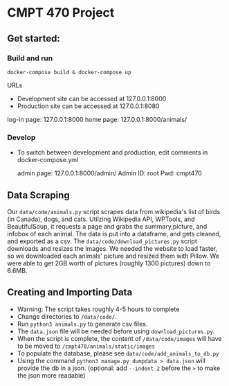 # CMPT 470 Project

## Get started:

### Build and run

`docker-compose build & docker-compose up`

URLs
- Development site can be accessed at 127.0.0.1:8000
- Production site can be accessed at 127.0.0.1:8080

log-in page: 127.0.0.1:8000
home page: 127.0.0.1:8000/animals/

### Develop

- To switch between development and production, edit comments in docker-compose.yml

  admin page: 127.0.0.1:8000/admin/
  Admin ID: root
  Pwd: cmpt470

## Data Scraping 

  Our `data/code/animals.py` script scrapes data from wikipedia's list of birds (in Canada), dogs, and cats. Utilzing Wikipedia API, WPTools, and BeautifulSoup,
  it requests a page and grabs the summary,picture, and infobox of each animal. The data is put into a dataframe, and gets cleaned, and exported as a csv.
  The `data/code/download_pictures.py` script downloads and resizes the images. We needed the website to load faster, so we downloaded each animals' picture
  and resized them with Pillow. We were able to get 2GB worth of pictures (roughly 1300 pictures) down to 6.6MB.
  

## Creating and Importing Data
- Warning: The script takes roughly 4-5 hours to complete 
- Change directories to `/data/code/`.
- Run `python3 animals.py` to generate csv files.
- The `data.json` file will be needed before using `download_pictures.py`. 
- When the script is complete, the content of `/data/code/images` will have to be moved to `/cmpt470/animals/static/images`
- To populate the database, please see `data/code/add_animals_to_db.py`
- Using the command `python3 manage.py dumpdata > data.json` will provide the db in a json. (optional: add `--indent 2` before the `>` to make the json more readable)
